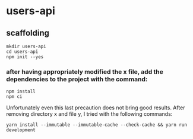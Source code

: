 # users-api

## scaffolding

```shell
mkdir users-api
cd users-api
npm init --yes
```

### after having appropriately modified the x file, add the dependencies to the project with the command:

```shell
npm install
npm ci
```

Unfortunately even this last precaution does not bring good results.
After removing directory x and file y, I tried with the following commands:

```shell
yarn install --immutable --immutable-cache --check-cache && yarn run development
```
